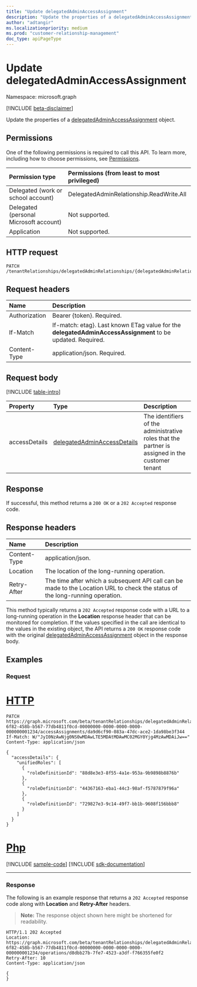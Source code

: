 ```yaml
---
title: "Update delegatedAdminAccessAssignment"
description: "Update the properties of a delegatedAdminAccessAssignment object."
author: "adtangir"
ms.localizationpriority: medium
ms.prod: "customer-relationship-management"
doc_type: apiPageType
---
```


# Update delegatedAdminAccessAssignment
Namespace: microsoft.graph

[!INCLUDE [beta-disclaimer](../../includes/beta-disclaimer.md)]

Update the properties of a [delegatedAdminAccessAssignment](../resources/delegatedadminaccessassignment.md) object.

## Permissions
One of the following permissions is required to call this API. To learn more, including how to choose permissions, see [Permissions](/graph/permissions-reference).

|Permission type|Permissions (from least to most privileged)|
|:---|:---|
|Delegated (work or school account)| DelegatedAdminRelationship.ReadWrite.All |
|Delegated (personal Microsoft account)| Not supported. |
|Application| Not supported. |

## HTTP request

<!-- {
  "blockType": "ignored"
}
-->
``` http
PATCH /tenantRelationships/delegatedAdminRelationships/{delegatedAdminRelationshipId}/accessAssignments/{delegatedAdminAccessAssignmentId}
```

## Request headers
|Name|Description|
|:---|:---|
|Authorization|Bearer {token}. Required.|
|If-Match|If-match: etag}. Last known ETag value for the **delegatedAdminAccessAssignment** to be updated. Required.|
|Content-Type|application/json. Required.|

## Request body
[!INCLUDE [table-intro](../../includes/update-property-table-intro.md)]

|Property|Type|Description|
|:---|:---|:---|
|accessDetails|[delegatedAdminAccessDetails](../resources/delegatedadminaccessdetails.md)|The identifiers of the administrative roles that the partner is assigned in the customer tenant|


## Response

If successful, this method returns a `200 OK` or a `202 Accepted` response code.

## Response headers
|Name|Description|
|:---|:---|
|Content-Type|application/json.|
|Location|The location of the long-running operation.|
|Retry-After|The time after which a subsequent API call can be made to the Location URL to check the status of the long-running operation.|

This method typically returns a `202 Accepted` response code with a URL to a long-running operation in the **Location** response header that can be monitored for completion. If the values specified in the call are identical to the values in the existing object, the API returns a `200 OK` response code with the original [delegatedAdminAccessAssignment](../resources/delegatedadminaccessassignment.md) object in the response body.

## Examples

### Request

# [HTTP](#tab/http)
<!-- {
  "blockType": "request",
  "name": "update_delegatedadminaccessassignment",
  "@odata.type": "microsoft.graph.delegatedAdminAccessAssignment"
}
-->
``` http
PATCH https://graph.microsoft.com/beta/tenantRelationships/delegatedAdminRelationships/5e5594d3-6f82-458b-b567-77db4811f0cd-00000000-0000-0000-0000-000000001234/accessAssignments/da9d6cf90-083a-47dc-ace2-1da98be3f344
If-Match: W/"JyI0NzAwNjg0NS0wMDAwLTE5MDAtMDAwMC02MGY0Yjg4MzAwMDAiJw=="
Content-Type: application/json

{
  "accessDetails": {
    "unifiedRoles": [
      {
        "roleDefinitionId": "88d8e3e3-8f55-4a1e-953a-9b9898b8876b"
      },
      {
        "roleDefinitionId": "44367163-eba1-44c3-98af-f5787879f96a"
      },
      {
        "roleDefinitionId": "729827e3-9c14-49f7-bb1b-9608f156bbb8"
      }
    ]
  }
}
```

# [Php](#tab/php)
[!INCLUDE [sample-code](../includes/snippets/php/update-delegatedadminaccessassignment-php-snippets.md)]
[!INCLUDE [sdk-documentation](../includes/snippets/snippets-sdk-documentation-link.md)]

---


### Response
The following is an example response that returns a `202 Accepted` response code along with **Location** and **Retry-After** headers.
>**Note:** The response object shown here might be shortened for readability.
<!-- {
  "blockType": "response",
  "truncated": true,
  "@odata.type": "microsoft.graph.delegatedAdminAccessAssignment"
}
-->
``` http
HTTP/1.1 202 Accepted
Location: https://graph.microsoft.com/beta/tenantRelationships/delegatedAdminRelationships/5e5594d3-6f82-458b-b567-77db4811f0cd-00000000-0000-0000-0000-000000001234/operations/d8dbb27b-7fe7-4523-a3df-f766355fe0f2
Retry-After: 10
Content-Type: application/json

{
}
```
